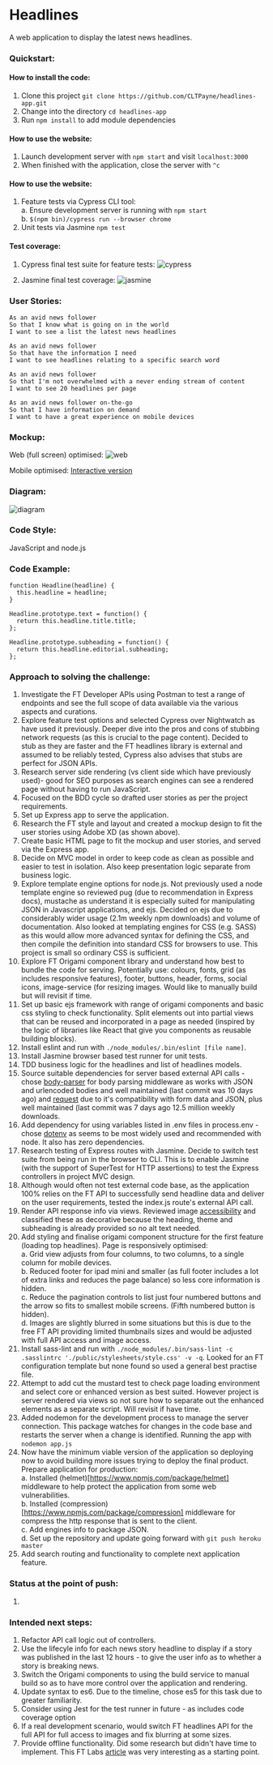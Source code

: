 # Headlines

A web application to display the latest news headlines.

### Quickstart:
#### How to install the code:
1. Clone this project ```git clone https://github.com/CLTPayne/headlines-app.git```
2. Change into the directory ```cd headlines-app```
3. Run ```npm install``` to add module dependencies

#### How to use the website:
1. Launch development server with ```npm start``` and visit ```localhost:3000```
2. When finished with the application, close the server with ```^c```

#### How to use the website:
1. Feature tests via Cypress CLI tool:<br/>
  a. Ensure development server is running with ```npm start```<br/>
  b. ```$(npm bin)/cypress run --browser chrome```<br/>
2. Unit tests via Jasmine ```npm test```

#### Test coverage:
1. Cypress final test suite for feature tests:
![cypress]()

2. Jasmine final test coverage:
![jasmine]()

### User Stories:
```
As an avid news follower
So that I know what is going on in the world  
I want to see a list the latest news headlines

As an avid news follower
So that have the information I need
I want to see headlines relating to a specific search word

As an avid news follower
So that I'm not overwhelmed with a never ending stream of content
I want to see 20 headlines per page

As an avid news follower on-the-go
So that I have information on demand
I want to have a great experience on mobile devices
```

### Mockup:
Web (full screen) optimised:
![web](./readme_images/Financial_Headlines_Web_Mock_Up.png)

Mobile optimised:
[Interactive version](https://xd.adobe.com/view/0ca788f3-1297-493d-68fa-76e119915efd-7a96/)

### Diagram:
![diagram]()

### Code Style:
JavaScript and node.js

### Code Example:
```
function Headline(headline) {
  this.headline = headline;
}

Headline.prototype.text = function() {
  return this.headline.title.title;
};

Headline.prototype.subheading = function() {
  return this.headline.editorial.subheading;
};
```

### Approach to solving the challenge:
1. Investigate the FT Developer APIs using Postman to test a range of endpoints and see the full scope of data available via the various aspects and curations.
2. Explore feature test options and selected Cypress over Nightwatch as have used it previously. Deeper dive into the pros and cons of stubbing network requests (as this is crucial to the page content). Decided to stub as they are faster and the FT headlines library is external and assumed to be reliably tested, Cypress also advises that stubs are perfect for JSON APIs.
3. Research server side rendering (vs client side which have previously used)- good for SEO purposes as search engines can see a rendered page without having to run JavaScript.
4. Focused on the BDD cycle so drafted user stories as per the project requirements.
5. Set up Express app to serve the application.
6. Research the FT style and layout and created a mockup design to fit the user stories using Adobe XD (as shown above).
7. Create basic HTML page to fit the mockup and user stories, and served via the Express app.
8. Decide on MVC model in order to keep code as clean as possible and easier to test in isolation. Also keep presentation logic separate from business logic.
9. Explore template engine options for node.js. Not previously used a node template engine so reviewed pug (due to recommendation in Express docs), mustache as understand it is especially suited for manipulating JSON in Javascript applications, and ejs. Decided on ejs due to considerably wider usage (2.1m weekly npm downloads) and volume of documentation. Also looked at templating engines for CSS (e.g. SASS) as this would allow more advanced syntax for defining the CSS, and then compile the definition into standard CSS for browsers to use. This project is small so ordinary CSS is sufficient.
10. Explore FT Origami component library and understand how best to bundle the code for serving. Potentially use: colours, fonts, grid (as includes responsive features), footer, buttons, header, forms, social icons, image-service (for resizing images. Would like to manually build but will revisit if time.
11. Set up basic ejs framework with range of origami components and basic css styling to check functionality. Split elements out into partial views that can be reused and incorporated in a page as needed (inspired by the logic of libraries like React that give you components as reusable building blocks).
12. Install eslint and run with ```./node_modules/.bin/eslint [file name]```.
13. Install Jasmine browser based test runner for unit tests.
14. TDD business logic for the headlines and list of headlines models.
15. Source suitable dependencies for server based external API calls - chose [body-parser](https://www.npmjs.com/package/body-parser) for body parsing middleware as works with JSON and urlencoded bodies and well maintained (last commit was 10 days ago) and [request](https://github.com/request/request#readme) due to it's compatibility with form data and JSON, plus well maintained (last commit was 7 days ago 12.5 million weekly downloads.
16. Add dependency for using variables listed in .env files in process.env - chose [dotenv](https://github.com/motdotla/dotenv#readme) as seems to be most widely used and recommended with node. It also has zero dependencies.
17. Research testing of Express routes with Jasmine. Decide to switch test suite from being run in the browser to CLI. This is to enable Jasmine (with the support of SuperTest for HTTP assertions) to test the Express controllers in project MVC design.  
18. Although would often not test external code base, as the application 100% relies on the FT API to successfully send headline data and deliver on the user requirements, tested the index.js route's external API call.
19. Render API response info via views. Reviewed image [accessibility](https://www.w3.org/WAI/tutorials/images/) and classified these as decorative because the heading, theme and subheading is already provided so no alt text needed.  
20. Add styling and finalise origami component structure for the first feature (loading top headlines). Page is responsively optimised:<br/>
  a. Grid view adjusts from four columns, to two columns, to a single column for mobile devices. <br/>
  b. Reduced footer for ipad mini and smaller (as full footer includes a lot of extra links and reduces the page balance) so less core information is hidden. <br/>
  c. Reduce the pagination controls to list just four numbered buttons and the arrow so fits to smallest mobile screens. (Fifth numbered button is hidden). <br/>
  d. Images are slightly blurred in some situations but this is due to the free FT API providing limited thumbnails sizes and would be adjusted with full API access and image access.
21. Install sass-lint and run with ```./node_modules/.bin/sass-lint -c .sasslintrc './public/stylesheets/style.css' -v -q```. Looked for an FT configuration template but none found so used a general best practise file.
22. Attempt to add cut the mustard test to check page loading environment and select core or enhanced version as best suited. However project is server rendered via views so not sure how to separate out the enhanced elements as a separate script. Will revisit if have time.
23. Added nodemon for the development process to manage the server connection. This package watches for changes in the code base and restarts the server when a change is identified. Running the app with ```nodemon app.js```
24. Now have the minimum viable version of the application so deploying now to avoid building more issues trying to deploy the final product. Prepare application for production:<br/>
  a. Installed (helmet)[https://www.npmjs.com/package/helmet] middleware to help protect the application from some web vulnerabilities.<br/>
  b. Installed (compression)[https://www.npmjs.com/package/compression] middleware for compress the http response that is sent to the client.<br/>
  c. Add engines info to package JSON.<br/>
  d. Set up the repository and update going forward with ```git push heroku master```
25. Add search routing and functionality to complete next application feature. 

### Status at the point of push:
1.

### Intended next steps:
1. Refactor API call logic out of controllers.
2. Use the lifecyle info for each news story headline to display if a story was published in the last 12 hours - to give the user info as to whether a story is breaking news.
3. Switch the Origami components to using the build service to manual build so as to have more control over the application and rendering.
4. Update syntax to es6. Due to the timeline, chose es5 for this task due to greater familiarity.
5. Consider using Jest for the test runner in future - as includes code coverage option
6. If a real development scenario, would switch FT headlines API for the full API for full access to images and fix blurring at some sizes.
7. Provide offline functionality. Did some research but didn't have time to implement. This FT Labs [article](https://labs.ft.com/2012/08/basic-offline-html5-web-app/) was very interesting as a starting point.  

